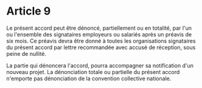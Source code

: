 # Article 9

Le présent accord peut être dénoncé, partiellement ou en totalité, par l'un ou l'ensemble des signataires employeurs ou salariés après un préavis de six mois. Ce préavis devra être donné à toutes les organisations signataires du présent accord par lettre recommandée avec accusé de réception, sous peine de nullité.

La partie qui dénoncera l'accord, pourra accompagner sa notification d'un nouveau projet. La dénonciation totale ou partielle du présent accord n'emporte pas dénonciation de la convention collective nationale.

  
